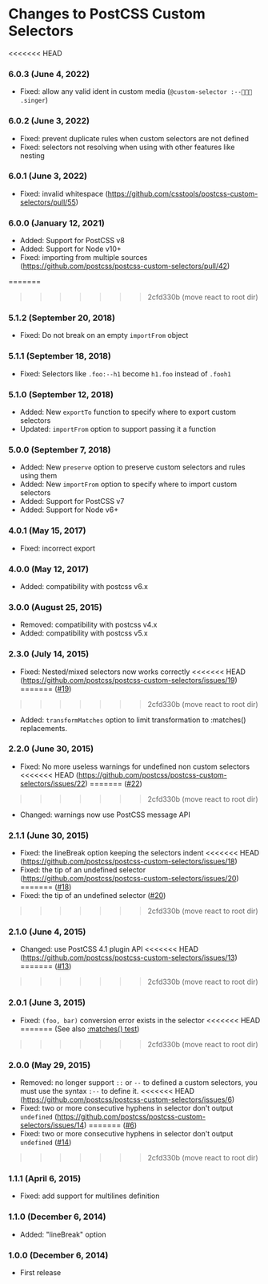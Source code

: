# Changes to PostCSS Custom Selectors

<<<<<<< HEAD
### 6.0.3 (June 4, 2022)

- Fixed: allow any valid ident in custom media (`@custom-selector :--🧑🏾‍🎤 .singer`)

### 6.0.2 (June 3, 2022)

- Fixed: prevent duplicate rules when custom selectors are not defined
- Fixed: selectors not resolving when using with other features like nesting

### 6.0.1 (June 3, 2022)

- Fixed: invalid whitespace (https://github.com/csstools/postcss-custom-selectors/pull/55)

### 6.0.0 (January 12, 2021)

- Added: Support for PostCSS v8
- Added: Support for Node v10+
- Fixed: importing from multiple sources (https://github.com/postcss/postcss-custom-selectors/pull/42)

=======
>>>>>>> 2cfd330b (move react to root dir)
### 5.1.2 (September 20, 2018)

- Fixed: Do not break on an empty `importFrom` object

### 5.1.1 (September 18, 2018)

- Fixed: Selectors like `.foo:--h1` become `h1.foo` instead of `.fooh1`

### 5.1.0 (September 12, 2018)

- Added: New `exportTo` function to specify where to export custom selectors
- Updated: `importFrom` option to support passing it a function

### 5.0.0 (September 7, 2018)

- Added: New `preserve` option to preserve custom selectors and rules using them
- Added: New `importFrom` option to specify where to import custom selectors
- Added: Support for PostCSS v7
- Added: Support for Node v6+

### 4.0.1 (May 15, 2017)

- Fixed: incorrect export

### 4.0.0 (May 12, 2017)

- Added: compatibility with postcss v6.x

### 3.0.0 (August 25, 2015)

- Removed: compatibility with postcss v4.x
- Added: compatibility with postcss v5.x

### 2.3.0 (July 14, 2015)

* Fixed: Nested/mixed selectors now works correctly
<<<<<<< HEAD
(https://github.com/postcss/postcss-custom-selectors/issues/19)
=======
([#19](https://github.com/postcss/postcss-custom-selectors/issues/19))
>>>>>>> 2cfd330b (move react to root dir)
* Added: `transformMatches` option to limit transformation to :matches()
replacements.

### 2.2.0 (June 30, 2015)

* Fixed: No more useless warnings for undefined non custom selectors
<<<<<<< HEAD
(https://github.com/postcss/postcss-custom-selectors/issues/22)
=======
([#22](https://github.com/postcss/postcss-custom-selectors/issues/22))
>>>>>>> 2cfd330b (move react to root dir)
* Changed: warnings now use PostCSS message API

### 2.1.1 (June 30, 2015)

* Fixed: the lineBreak option keeping the selectors indent
<<<<<<< HEAD
(https://github.com/postcss/postcss-custom-selectors/issues/18)
* Fixed: the tip of an undefined selector
(https://github.com/postcss/postcss-custom-selectors/issues/20)
=======
([#18](https://github.com/postcss/postcss-custom-selectors/issues/18))
* Fixed: the tip of an undefined selector
([#20](https://github.com/postcss/postcss-custom-selectors/issues/20))
>>>>>>> 2cfd330b (move react to root dir)

### 2.1.0 (June 4, 2015)

* Changed: use PostCSS 4.1 plugin API
<<<<<<< HEAD
(https://github.com/postcss/postcss-custom-selectors/issues/13)
=======
([#13](https://github.com/postcss/postcss-custom-selectors/issues/13))
>>>>>>> 2cfd330b (move react to root dir)

### 2.0.1 (June 3, 2015)

* Fixed: `(foo, bar)` conversion error exists in the selector
<<<<<<< HEAD
=======
(See also [:matches() test](test/fixtures/matches/input.css))
>>>>>>> 2cfd330b (move react to root dir)

### 2.0.0 (May 29, 2015)

* Removed: no longer support `::` or `--` to defined a custom selectors,
you must use the syntax `:--` to define it.
<<<<<<< HEAD
(https://github.com/postcss/postcss-custom-selectors/issues/6)
* Fixed: two or more consecutive hyphens in selector don't output `undefined`
(https://github.com/postcss/postcss-custom-selectors/issues/14)
=======
([#6](https://github.com/postcss/postcss-custom-selectors/issues/6))
* Fixed: two or more consecutive hyphens in selector don't output `undefined`
([#14](https://github.com/postcss/postcss-custom-selectors/issues/14))
>>>>>>> 2cfd330b (move react to root dir)


### 1.1.1 (April 6, 2015)

* Fixed: add support for multilines definition

### 1.1.0 (December 6, 2014)

* Added: "lineBreak" option

### 1.0.0 (December 6, 2014)

* First release

